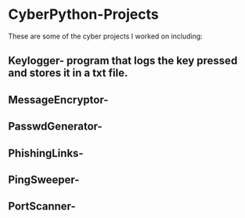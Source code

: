 # CyberPython-Projects
These are some of the cyber projects I worked on including:

## Keylogger- program that logs the key pressed and stores it in a txt file.
## MessageEncryptor- 
## PasswdGenerator-
## PhishingLinks- 
## PingSweeper-
## PortScanner-
